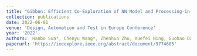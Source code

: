 ```yaml
---
title: "Gibbon: Efficient Co-Exploration of NN Model and Processing-in-Memory Architecture"
collection: publications
date: 2022-06-01
venue: 'Design, Automation and Test in Europe Conference'
year: '2022'
authors:  Hanbo Sun*, Chenyu Wang*, Zhenhua Zhu, Xuefei Ning, Guohao Dai, Huazhong Yang, and Yu Wang
paperurl: 'https://ieeexplore.ieee.org/abstract/document/9774605'
---
```

